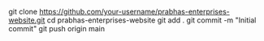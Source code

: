git clone https://github.com/your-username/prabhas-enterprises-website.git
cd prabhas-enterprises-website
git add .
git commit -m "Initial commit"
git push origin main
